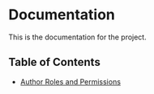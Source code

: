 # Documentation

This is the documentation for the project.

## Table of Contents

- [Author Roles and Permissions](author_roles_and_permissions.md)
